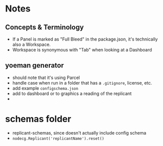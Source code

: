 # Notes

## Concepts & Terminology
 - If a Panel is marked as "Full Bleed" in the package.json, it's technically also a Workspace.
 - Workspace is synonymous with "Tab" when looking at a Dashboard


## yoeman generator
 - should note that it's using Parcel 
 - handle case when run in a folder that has a `.gitignore`, license, etc.
 - add example `configschema.json`
 - add to dashboard or to graphics a reading of the replicant
 - 

# schemas folder
 - replicant-schemas, since doesn't actually include config schema
 - `nodecg.Replicant('replicantName').reset()`

